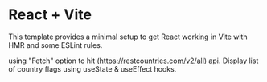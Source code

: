 # React + Vite

This template provides a minimal setup to get React working in Vite with HMR and some ESLint rules.

using "Fetch" option to hit (https://restcountries.com/v2/all) api. Display list of country flags using useState & useEffect hooks. 
